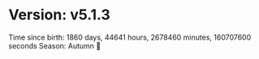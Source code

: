 # Version: v5.1.3
Time since birth: 1860 days, 44641 hours, 2678460 minutes, 160707600 seconds
Season: Autumn 🍁
